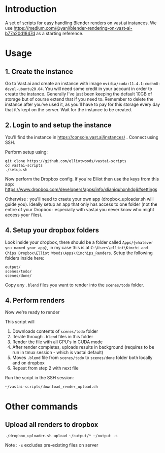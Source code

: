 # Introduction

A set of scripts for easy handling Blender renders on vast.ai instances. We use https://medium.com/@yani/blender-rendering-on-vast-ai-b77a20d1847d as a starting reference.

# Usage

## 1. Create the instance

Go to Vast.ai and create an instance with image `nvidia/cuda:11.4.1-cudnn8-devel-ubuntu20.04`. You will need some credit in your account in order to create the instance. Generally I've just been keeping the default 10GB of storage but of course extend that if you need to. Remember to delete the instance after you've used it, as you'll have to pay for this storage every day that it's kept on the server. Wait for the instance to be created.

## 2. Login to and setup the instance

You'll find the instance in https://console.vast.ai/instances/ . Connect using SSH.

Perform setup using:

```
git clone https://github.com/elliotwoods/vastai-scripts
cd vastai-scripts
./setup.sh
```

Now perform the Dropbox config. If you're Elliot then use the keys from this app: https://www.dropbox.com/developers/apps/info/xlianiquhxnhdg6#settings

Otherwise : you'll need to craete your own app (dropbox_uploader.sh will guide you). Ideally setup an app that only has access to one folder (not the entire of your Dropbox : especially with vastai you never know who might access your files).

## 4. Setup your dropbox folders

Look inside your dropbox, there should be a folder called `Apps/{whatever you named your app}`, in my case this is at `C:\Users\elliot\Kimchi and Chips Dropbox\Elliot Woods\Apps\Kimchips_Renders`. Setup the following folders inside here:

```
output/
scenes/todo/
scenes/done/
```

Copy any `.blend` files you want to render into the `scenes/todo` folder.

## 4. Perform renders

Now we're ready to render

This script will

1. Downloads contents of `scenes/todo` folder
2. Iterate through `.blend` files in this folder
3. Render the file with all GPU's in CUDA mode 
4. After render completes, uploads results in background (requires to be run in tmux session - which is vastai default)
5. Moves `.blend` file from `scenes/todo` to `scenes/done` folder both locally and on dropbox
6. Repeat from step 2 with next file

Run the script in the SSH session:

```
~/vastai-scripts/download_render_upload.sh
```


# Other commands

## Upload all renders to dropbox

```
./dropbox_uploader.sh upload ~/output/* ~/output -s
```

Note : `-s` excludes pre-existing files on server
